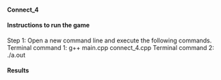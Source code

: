 #### Connect_4


#### Instructions to run the game
Step 1: Open a new command line and execute the following commands. 
Terminal command 1: g++ main.cpp connect_4.cpp
Terminal command 2: ./a.out

#### Results
